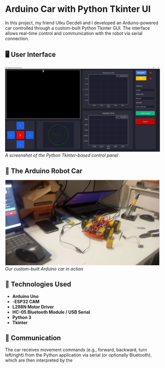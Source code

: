 # Arduino Car with Python Tkinter UI

In this project, my friend Utku Decdeli and I developed an Arduino-powered car controlled through a custom-built Python Tkinter GUI. The interface allows real-time control and communication with the robot via serial connection.

## 🖥️ User Interface

![UI Screenshot](ui.PNG)  
*A screenshot of the Python Tkinter-based control panel*

## 🚗 The Arduino Robot Car

![Robot Image](car.png)  
*Our custom-built Arduino car in action*

## 🔧 Technologies Used

- **Arduino Uno**
- -**ESP32 CAM**
- **L298N Motor Driver**
- **HC-05 Bluetooth Module / USB Serial**
- **Python 3**
- **Tkinter**

## 📡 Communication

The car receives movement commands (e.g., forward, backward, turn left/right) from the Python application via serial (or optionally Bluetooth), which are then interpreted by the
